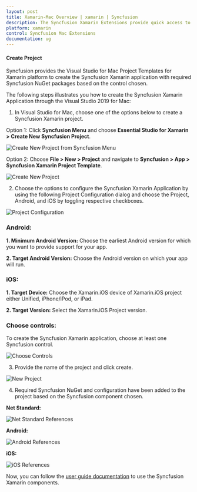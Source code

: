 ```yaml
---
layout: post
title: Xamarin-Mac Overview | xamarin | Syncfusion
description: The Syncfusion Xamarin Extensions provide quick access to create or configure the Syncfusion Xamarin projects
platform: xamarin
control: Syncfusion Mac Extensions
documentation: ug
---
```


#### Create Project

Syncfusion provides the Visual Studio for Mac Project Templates for Xamarin platform to create the Syncfusion Xamarin application with required Syncfusion NuGet packages based on the control chosen.

The following steps illustrates you how to create the Syncfusion Xamarin Application through the Visual Studio 2019 for Mac:

1.	In Visual Studio for Mac, choose one of the options below to create a Syncfusion Xamarin project.

Option 1:
Click **Syncfusion Menu** and choose **Essential Studio for Xamarin > Create New Syncfusion Project**.

![Create New Project from Syncfusion Menu](ProjectTemplate_Images/Syncfusion_Menu.PNG)

Option 2:
Choose **File > New > Project** and navigate to **Syncfusion > App > Syncfusion Xamarin Project Template**.

![Create New Project](ProjectTemplate_Images/CreateNewProject.PNG)

2.	Choose the options to configure the Syncfusion Xamarin Application by using the following Project Configuration dialog and choose the Project, Android, and iOS by toggling respective checkboxes.

![Project Configuration](ProjectTemplate_Images/ProjectConfiguration.PNG)

### Android:

**1. Minimum Android Version:** Choose the earliest Android version for which you want to provide support for your app.

**2. Target Android Version:** Choose the Android version on which your app will run.

### iOS:

**1. Target Device:** Choose the Xamarin.iOS device of Xamarin.iOS project either Unified, iPhone/iPod, or iPad.

**2. Target Version:** Select the Xamarin.iOS Project version.  

### Choose controls:

To create the Syncfusion Xamarin application, choose at least one Syncfusion control.

![Choose Controls](ProjectTemplate_Images/ChooseControls.png)

3.  Provide the name of the project and click create.

![New Project](ProjectTemplate_Images/NewProject.png)

4.  Required Syncfusion NuGet and configuration have been added to the project based on the Syncfusion component chosen.

**Net Standard:**

![Net Standard References](ProjectTemplate_Images/NetStandardReferences.png)

**Android:**

![Android References](ProjectTemplate_Images/AndroidReferences.png)

**iOS:**

![iOS References](ProjectTemplate_Images/iOSReferences.png)

Now, you can follow the [user guide documentation](https://help.syncfusion.com/xamarin/introduction/overview) to use the Syncfusion Xamarin components.
